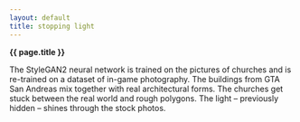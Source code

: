 ```yaml
---
layout: default
title: stopping light
---
```


**{{ page.title }}**

The StyleGAN2 neural network is trained on the pictures of churches and is re-trained on a dataset of in-game photography. The buildings from GTA San Andreas mix together with real architectural forms. The churches get stuck between the real world and rough polygons. The light – previously hidden – shines through the stock photos.

